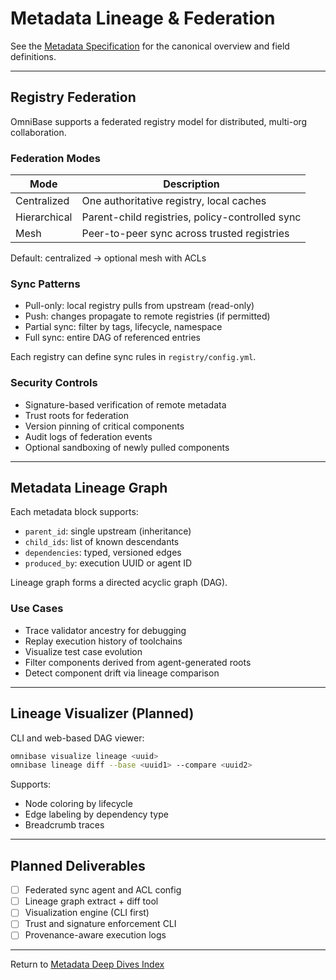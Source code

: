# Metadata Lineage & Federation

See the [Metadata Specification](../metadata.md) for the canonical overview and field definitions.

---

## Registry Federation

OmniBase supports a federated registry model for distributed, multi-org collaboration.

### Federation Modes
| Mode         | Description                                      |
|--------------|--------------------------------------------------|
| Centralized  | One authoritative registry, local caches         |
| Hierarchical | Parent-child registries, policy-controlled sync  |
| Mesh         | Peer-to-peer sync across trusted registries      |

Default: centralized → optional mesh with ACLs

### Sync Patterns
- Pull-only: local registry pulls from upstream (read-only)
- Push: changes propagate to remote registries (if permitted)
- Partial sync: filter by tags, lifecycle, namespace
- Full sync: entire DAG of referenced entries

Each registry can define sync rules in `registry/config.yml`.

### Security Controls
- Signature-based verification of remote metadata
- Trust roots for federation
- Version pinning of critical components
- Audit logs of federation events
- Optional sandboxing of newly pulled components

---

## Metadata Lineage Graph

Each metadata block supports:
- `parent_id`: single upstream (inheritance)
- `child_ids`: list of known descendants
- `dependencies`: typed, versioned edges
- `produced_by`: execution UUID or agent ID

Lineage graph forms a directed acyclic graph (DAG).

### Use Cases
- Trace validator ancestry for debugging
- Replay execution history of toolchains
- Visualize test case evolution
- Filter components derived from agent-generated roots
- Detect component drift via lineage comparison

---

## Lineage Visualizer (Planned)

CLI and web-based DAG viewer:
```bash
omnibase visualize lineage <uuid>
omnibase lineage diff --base <uuid1> --compare <uuid2>
```
Supports:
- Node coloring by lifecycle
- Edge labeling by dependency type
- Breadcrumb traces

---

## Planned Deliverables
- [ ] Federated sync agent and ACL config
- [ ] Lineage graph extract + diff tool
- [ ] Visualization engine (CLI first)
- [ ] Trust and signature enforcement CLI
- [ ] Provenance-aware execution logs

---

Return to [Metadata Deep Dives Index](index.md) 